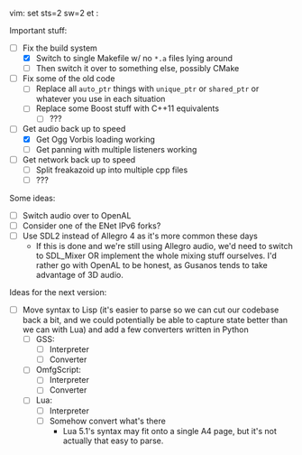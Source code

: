 vim: set sts=2 sw=2 et :

Important stuff:

* [ ] Fix the build system
  * [x] Switch to single Makefile w/ no `*.a` files lying around
  * [ ] Then switch it over to something else, possibly CMake

* [ ] Fix some of the old code
  * [ ] Replace all `auto_ptr` things with `unique_ptr` or `shared_ptr` or whatever you use in each situation
  * [ ] Replace some Boost stuff with C++11 equivalents
    * [ ] ???

* [ ] Get audio back up to speed
  * [x] Get Ogg Vorbis loading working
  * [ ] Get panning with multiple listeners working

* [ ] Get network back up to speed
  * [ ] Split freakazoid up into multiple cpp files
  * [ ] ???

Some ideas:

* [ ] Switch audio over to OpenAL
* [ ] Consider one of the ENet IPv6 forks?
* [ ] Use SDL2 instead of Allegro 4 as it's more common these days
  * If this is done and we're still using Allegro audio, we'd need to switch to SDL\_Mixer OR implement the whole mixing stuff ourselves. I'd rather go with OpenAL to be honest, as Gusanos tends to take advantage of 3D audio.

Ideas for the next version:

* [ ] Move syntax to Lisp (it's easier to parse so we can cut our codebase back a bit, and we could potentially be able to capture state better than we can with Lua) and add a few converters written in Python
  * [ ] GSS:
    * [ ] Interpreter
    * [ ] Converter
  * [ ] OmfgScript:
    * [ ] Interpreter
    * [ ] Converter
  * [ ] Lua:
    * [ ] Interpreter
    * [ ] Somehow convert what's there
      * Lua 5.1's syntax may fit onto a single A4 page, but it's not actually that easy to parse.

